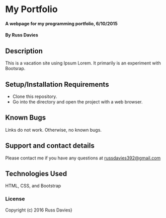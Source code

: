 # My Portfolio

#### A webpage for my programming portfolio, 6/10/2015

#### By Russ Davies

## Description

This is a vacation site using Ipsum Lorem. It primarily is an experiment with Bootsrap.

## Setup/Installation Requirements

* Clone this repository.
* Go into the directory and open the project with a web browser.

## Known Bugs

Links do not work. Otherwise, no known bugs.

## Support and contact details

Please contact me if you have any questions at russdavies392@gmail.com

## Technologies Used

HTML, CSS, and Bootstrap

### License

Copyright (c) 2016 Russ Davies}
